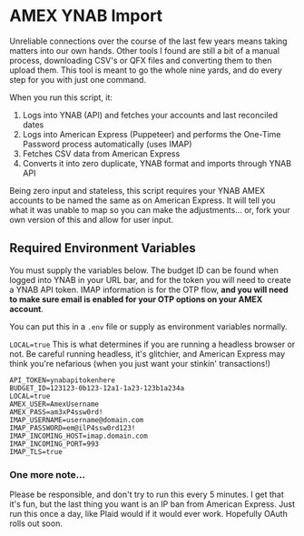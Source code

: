 # AMEX YNAB Import

Unreliable connections over the course of the last few years means taking matters into our own hands. Other tools I found are still a bit of a manual process, downloading CSV's or QFX files and converting them to then upload them. This tool is meant to go the whole nine yards, and do every step for you with just one command.

When you run this script, it:

1. Logs into YNAB (API) and fetches your accounts and last reconciled dates
2. Logs into American Express (Puppeteer) and performs the One-Time Password process automatically (uses IMAP)
3. Fetches CSV data from American Express
4. Converts it into zero duplicate, YNAB format and imports through YNAB API

Being zero input and stateless, this script requires your YNAB AMEX accounts to be named the same as on American Express. It will tell you what it was unable to map so you can make the adjustments... or, fork your own version of this and allow for user input.

## Required Environment Variables

You must supply the variables below. The budget ID can be found when logged into YNAB in your URL bar, and for the token you will need to create a YNAB API token. IMAP information is for the OTP flow, **and you will need to make sure email is enabled for your OTP options on your AMEX account**.

You can put this in a `.env` file or supply as environment variables normally.

`LOCAL=true` This is what determines if you are running a headless browser or not. Be careful running headless, it's glitchier, and American Express may think you're nefarious (when you just want your stinkin' transactions!)

```
API_TOKEN=ynabapitokenhere
BUDGET_ID=123123-0b123-12a1-1a23-123b1a234a
LOCAL=true
AMEX_USER=AmexUsername
AMEX_PASS=am3xP4ssw0rd!
IMAP_USERNAME=username@domain.com
IMAP_PASSWORD=em@ilP4ssw0rd123!
IMAP_INCOMING_HOST=imap.domain.com
IMAP_INCOMING_PORT=993
IMAP_TLS=true
```

### One more note...

Please be responsible, and don't try to run this every 5 minutes. I get that it's fun, but the last thing you want is an IP ban from American Express. Just run this once a day, like Plaid would if it would ever work. Hopefully OAuth rolls out soon.

